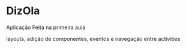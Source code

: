 # DizOla
Aplicação Feita na primeira aula 

layouts, adição de componentes, eventos e navegação entre activities

